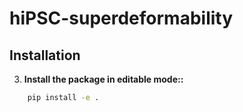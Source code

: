 # hiPSC-superdeformability

## Installation

3. **Install the package in editable mode::**
```bash
    pip install -e .
```
